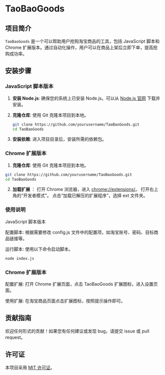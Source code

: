 # TaoBaoGoods

## 项目简介

`TaoBaoGoods` 是一个可以帮助用户抢购淘宝商品的工具，包括 JavaScript 脚本和 Chrome 扩展版本。通过自动化操作，用户可以在商品上架后立即下单，提高抢购成功率。

## 安装步骤

### JavaScript 脚本版本

1. **安装 Node.js**: 确保您的系统上已安装 Node.js。可以从 [Node.js 官网](https://nodejs.org/) 下载并安装。
2. **克隆仓库**: 使用 Git 克隆本项目到本地。

   ```bash
   git clone https://github.com/yourusername/TaoBaoGoods.git
   cd TaoBaoGoods
3. **安装依赖**: 进入项目目录后，安装所需的依赖包。

### Chrome 扩展版本

1. **克隆仓库**: 使用 Git 克隆本项目到本地。

```bash
git clone https://github.com/yourusername/TaoBaoGoods.git
cd TaoBaoGoods
```

2.  **加载扩展** ：
打开 Chrome 浏览器，进入 [chrome://extensions/](chrome://extensions/)。
打开右上角的“开发者模式”。
点击“加载已解压的扩展程序”，选择 ext 文件夹。

### 使用说明

JavaScript 脚本版本

配置脚本: 根据需要修改 config.js 文件中的配置项，如淘宝账号、密码、目标商品链接等。

运行脚本: 使用以下命令启动脚本。

```bash
node index.js
```

### Chrome 扩展版本

配置扩展: 打开 Chrome 扩展页面，点击 TaoBaoGoods 扩展图标，进入设置页面。

使用扩展: 在淘宝商品页面点击扩展图标，按照提示操作即可。

## 贡献指南

欢迎任何形式的贡献！如果您有任何建议或发现 bug，请提交 issue 或 pull request。

## 许可证

本项目采用 [MIT 许可证](Lience)。
